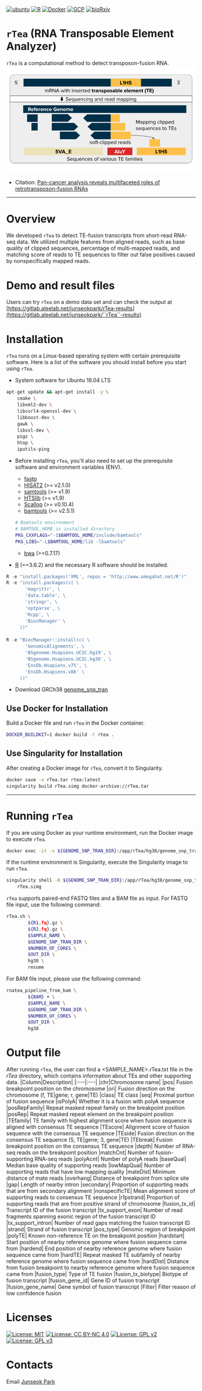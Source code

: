 [![ubuntu](https://img.shields.io/badge/ubuntu-18.04_LTS-E95420?style=flat&logo=ubuntu)](https://releases.ubuntu.com/18.04/)
[![R](https://img.shields.io/badge/R-v3.6.3-3776AB?style=flat&logo=R&logoColor=276DC3)](https://cran.r-project.org/bin/windows/base/old/3.6.3/)
[![Docker](https://img.shields.io/badge/Docker-Community_20.10.11-2496ED?style=flat&logo=docker)](https://docs.docker.com/engine/release-notes/20.10/)
[![GCP](https://img.shields.io/badge/Google%20Cloud-kubernetes-4285F4?style=flat&logo=googlecloud)](https://cloud.google.com/?hl=en)
[![bioRxiv](https://img.shields.io/badge/bioRxiv-2023.10.16.562422-E2001A?style=flat&logo=internetarchive)](https://www.biorxiv.org/content/10.1101/2023.10.16.562422v1.abstract)

# ``rTea`` (RNA Transposable Element Analyzer)

``rTea`` is a computational method to detect transposon-fusion RNA.
![rTea](images/ToolImage.png "``rTea``")

* Citation:&nbsp;[Pan-cancer analysis reveals multifaceted roles of retrotransposon-fusion RNAs](https://www.biorxiv.org/content/10.1101/2023.10.16.562422v1.abstract)

---

# Overview
We developed ``rTea`` to detect TE-fusion transcripts from short-read RNA-seq data. We utilized multiple features from aligned reads, such as base quality of clipped sequences, percentage of multi-mapped reads, and matching score of reads to TE sequences to filter out false positives caused by nonspecifically mapped reads.

# Demo and result files
Users can try ``rTea`` on a demo data set and can check the output at  [https://gitlab.aleelab.net/junseokpark/rTea-results](https://gitlab.aleelab.net/junseokpark/``rTea``-results)

# Installation
``rTea`` runs on a Linux-based operating system with certain prerequisite software. Here is a list of the software you should install before you start using ``rTea``.

* System software for Ubuntu 18.04 LTS
```bash
apt-get update && apt-get install -y \
    cmake \
    libxml2-dev \
    libcurl4-openssl-dev \
    libboost-dev \
    gawk \
    libssl-dev \
    pigz \
    htop \
    iputils-ping
```

* Before installing ``rTea``, you'll also need to set up the prerequisite software and environment variables (ENV).

  * [fastp]( http://opengene.org/fastp/fastp)
  * [HISAT2](http://opengene.org/fastp/fastp) (>= v2.1.0)
  * [samtools](https://github.com/samtools/samtools/releases/download/1.9/samtools-1.9.tar.bz2) (>= v1.9)
  * [HTSlib](https://github.com/samtools/htslib/releases/download/1.9/htslib-1.9.tar.bz2) (>= v1.9)
  * [Scallop](https://github.com/Kingsford-Group/scallop/releases/download/v0.10.4/scallop-0.10.4_linux_x86_64.tar.gz) (>= v0.10.4)
  * [bamtools](https://github.com/pezmaster31/bamtools/archive/v2.5.1.tar.gz) (>= v2.5.1)
  ```bash
  # Bamtools environment
  # BAMTOOL_HOME is installed directory
  PKG_CXXFLAGS="-I$BAMTOOL_HOME/include/bamtools"
  PKG_LIBS="-L$BAMTOOL_HOME/lib -lbamtools"
  ```
  * [bwa](https://github.com/lh3/bwa/releases/download/v0.7.17/bwa-0.7.17.tar.bz2) (>=0.7.17)

* [R](https://cran.r-project.org/) (==3.6.2) and the necessary R software should be installed.
```R
R -e "install.packages('XML', repos = 'http://www.omegahat.net/R')"
R -e "install.packages(c( \
       'magrittr', \
       'data.table', \
       'stringr', \
       'optparse', \
       'Rcpp', \
       'BiocManager' \
     ))"

R -e "BiocManager::install(c( \
       'GenomicAlignments', \
       'BSgenome.Hsapiens.UCSC.hg19', \
       'BSgenome.Hsapiens.UCSC.hg38', \
       'EnsDb.Hsapiens.v75', \
       'EnsDb.Hsapiens.v86' \
     ))"
```
* Download GRCh38 [genome_snp_tran](https://genome-idx.s3.amazonaws.com/hisat/grch38_snptran.tar.gz)


## Use Docker for Installation
Build a Docker file and run ``rTea`` in the Docker container.
```bash
DOCKER_BUILDKIT=1 docker build -t rtea .
```

## Use Singularity for Installation
After creating a Docker image for ``rTea``, convert it to Singularity.

```bash
docker save -o rTea.tar rtea:latest
singularity build rTea.simg docker-archive://rTea.tar
```

---

# Running ``rTea``
If you are using Docker as your runtime environment, run the Docker image to execute ``rTea``.
```bash
docker exec -it -v ${GENOME_SNP_TRAN_DIR}:/app/rTea/hg38/genome_snp_tran rtea bash
```
If the runtime environment is Singularity, execute the Singularity image to run ``rTea``.
```bash
singularity shell -B ${GENOME_SNP_TRAN_DIR}:/app/rTea/hg38/genome_snp_tran \
    rTea.simg
```

``rTea`` supports paired-end FASTQ files and a BAM file as input.
For FASTQ file input, use the following command:
```bash
rTea.sh \
        ${R1.fq}.gz \
        ${R2.fq}.gz \
        $SAMPLE_NAME \
        $GENOME_SNP_TRAN_DIR \
        $NUMBER_OF_CORES \
        $OUT_DIR \
        hg38 \
        resume
```
For BAM file input, please use the following command:
```bash
rnatea_pipeline_from_bam \
        ${BAM} + \
        $SAMPLE_NAME \
        $GENOME_SNP_TRAN_DIR \
        $NUMBER_OF_CORES \
        $OUT_DIR \
        hg38
```

# Output file
After running ``rTea``, the user can find a <SAMPLE_NAME>.rTea.txt file in the _rTea_ directory, which contains information about TEs and other supporting data.
|Column|Description|
|:---|:---|
|chr|Chromosome name|
|pos| Fusion breakpoint position on the chromosome
|ori| Fusion direction on the chromosome (f, TE\|gene; r, gene\|TE)
|class| TE class
|seq| Proximal portion of fusion sequence
|isPolyA| Whether it is a fusion with polyA sequence
|posRepFamily| Repeat masked repeat family on the breakpoint position
|posRep| Repeat masked repeat element on the breakpoint position
|TEfamily| TE family with highest alignment score when fusion sequence is aligned with consensus TE sequence
|TEscore| Alignment score of fusion sequence with the consensus TE sequence
|TEside| Fusion direction on the consensus TE sequence (5, TE\|gene; 3, gene\|TE)
|TEbreak| Fusion breakpoint position on the consensus TE sequence
|depth| Number of RNA-seq reads on the breakpoint position
|matchCnt| Number of fusion-supporting RNA-seq reads
|polyAcnt| Number of polyA reads
|baseQual| Median base quality of supporting reads
|lowMapQual| Number of supporting reads that have low mapping quality
|mateDist| Minimum distance of mate reads
|overhang| Distance of breakpoint from splice site
|gap| Length of nearby intron
|secondary| Proportion of supporting reads that are from secondary alignment
|nonspecificTE| Mean alignment score of supporting reads to consensus TE sequence
|r1pstrand| Proportion of supporting reads that are from positive strand of chromosome
|fusion_tx_id| Transcript ID of the fusion transcript
|tx_support_exon| Number of read fragments spanning exonic region of the fusion transcript ID
|tx_support_intron| Number of read gaps matching the fusion transcript ID
|strand| Strand of fusion transcript
|pos_type| Genomic region of breakpoint
|polyTE| Known non-reference TE on the breakpoint position
|hardstart| Start position of nearby reference genome where fusion sequence came from
|hardend| End position of nearby reference genome where fusion sequence came from
|hardTE| Repeat masked TE subfamily of nearby reference genome where fusion sequence came from
|hardDist| Distance from fusion breakpoint to nearby reference genome where fusion sequence came from
|fusion_type| Type of TE fusion
|fusion_tx_biotype| Biotype of fusion transcript
|fusion_gene_id| Gene ID of fusion transcript
|fusion_gene_name| Gene symbol of fusion transcript
|Filter| Filter reason of low confidence fusion

# Licenses
[![License: MIT](https://img.shields.io/badge/License-MIT-yellow.svg)](https://opensource.org/licenses/MIT)
[![License: CC BY-NC 4.0](https://img.shields.io/badge/License-CC_BY--NC_4.0-lightgrey.svg)](https://creativecommons.org/licenses/by-nc/4.0/)
[![License: GPL v2](https://img.shields.io/badge/License-GPL_v2-blue.svg)](https://www.gnu.org/licenses/old-licenses/gpl-2.0.en.html)
[![License: GPL v3](https://img.shields.io/badge/License-GPLv3-blue.svg)](https://www.gnu.org/licenses/gpl-3.0)

# Contacts
Email [Junseok Park](mailto:junseok.park@childrens.harvard.edu)
